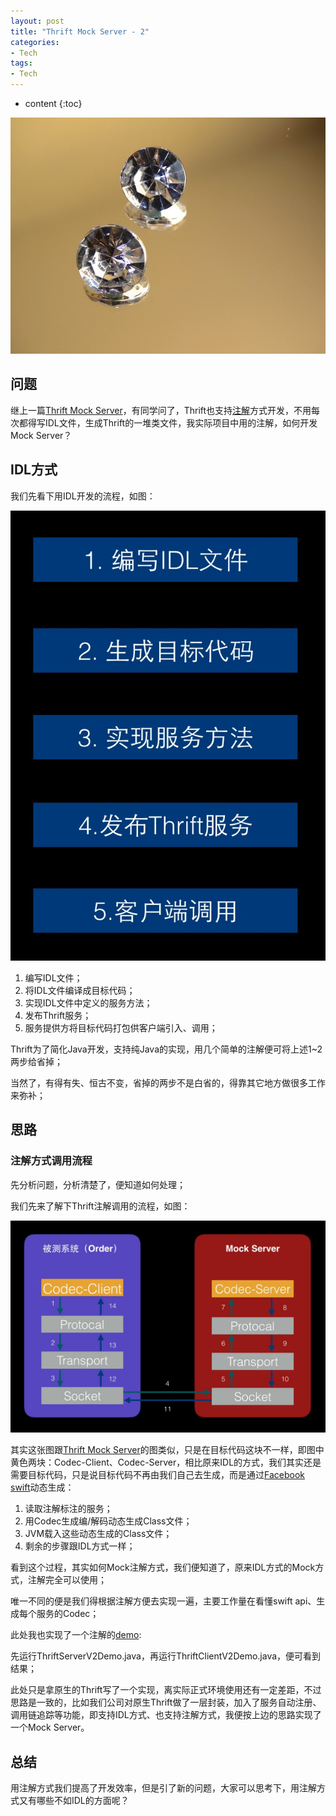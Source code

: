 ```yaml
---
layout: post
title: "Thrift Mock Server - 2"
categories: 
- Tech
tags:
- Tech
---
```


* content
{:toc}

![Mock](/css/pics/2017-07-17-jewellery.jpg)

## 问题
继上一篇[Thrift Mock Server](http://www.longtask.net/2017/07/17/thrift-mock-server/)，有同学问了，Thrift也支持[注解](https://github.com/facebook/swift)方式开发，不用每次都得写IDL文件，生成Thrift的一堆类文件，我实际项目中用的注解，如何开发Mock Server？

## IDL方式

我们先看下用IDL开发的流程，如图：

![Thrift-IDL-Process](/css/pics/2017-07-23-thrift-idl-process.png)

1. 编写IDL文件；
2. 将IDL文件编译成目标代码；
3. 实现IDL文件中定义的服务方法；
4. 发布Thrift服务；
5. 服务提供方将目标代码打包供客户端引入、调用；

Thrift为了简化Java开发，支持纯Java的实现，用几个简单的注解便可将上述1~2两步给省掉；

当然了，有得有失、恒古不变，省掉的两步不是白省的，得靠其它地方做很多工作来弥补；

## 思路

### 注解方式调用流程
先分析问题，分析清楚了，便知道如何处理；

我们先来了解下Thrift注解调用的流程，如图：

![thrift-anno-invoke](/css/pics/2017-07-23-thrift-anno-invoke.png)

其实这张图跟[Thrift Mock Server](http://www.longtask.net/2017/07/17/thrift-mock-server/)的图类似，只是在目标代码这块不一样，即图中黄色两块：Codec-Client、Codec-Server，相比原来IDL的方式，我们其实还是需要目标代码，只是说目标代码不再由我们自己去生成，而是通过[Facebook swift](https://github.com/facebook/swift)动态生成：

1. 读取注解标注的服务；
2. 用Codec生成编/解码动态生成Class文件；
3. JVM载入这些动态生成的Class文件；
4. 剩余的步骤跟IDL方式一样；

看到这个过程，其实如何Mock注解方式，我们便知道了，原来IDL方式的Mock方式，注解完全可以使用；

唯一不同的便是我们得根据注解方便去实现一遍，主要工作量在看懂swift api、生成每个服务的Codec；

此处我也实现了一个注解的[demo](https://github.com/studyingsina/spring_use):

先运行ThriftServerV2Demo.java，再运行ThriftClientV2Demo.java，便可看到结果；

此处只是拿原生的Thrift写了一个实现，离实际正式环境使用还有一定差距，不过思路是一致的，比如我们公司对原生Thrift做了一层封装，加入了服务自动注册、调用链追踪等功能，即支持IDL方式、也支持注解方式，我便按上边的思路实现了一个Mock Server。

## 总结
用注解方式我们提高了开发效率，但是引了新的问题，大家可以思考下，用注解方式又有哪些不如IDL的方面呢？
